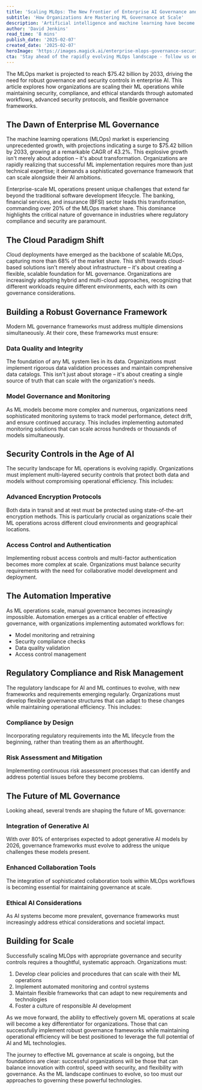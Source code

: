 ```yaml
---
title: 'Scaling MLOps: The New Frontier of Enterprise AI Governance and Security'
subtitle: 'How Organizations Are Mastering ML Governance at Scale'
description: 'Artificial intelligence and machine learning have become foundational pillars of modern enterprise operations, but with great power comes great responsibility. As organizations scale their ML operations, the need for robust governance and security controls has never been more critical. This comprehensive exploration delves into the intricate world of ML lifecycle management at scale, focusing on the essential aspects of MLOps governance and security controls that are reshaping the enterprise AI landscape.'
author: 'David Jenkins'
read_time: '8 mins'
publish_date: '2025-02-07'
created_date: '2025-02-07'
heroImage: 'https://images.magick.ai/enterprise-mlops-governance-security.jpg'
cta: 'Stay ahead of the rapidly evolving MLOps landscape - follow us on LinkedIn for the latest insights on AI governance, security, and enterprise scaling strategies.'
---
```


The MLOps market is projected to reach $75.42 billion by 2033, driving the need for robust governance and security controls in enterprise AI. This article explores how organizations are scaling their ML operations while maintaining security, compliance, and ethical standards through automated workflows, advanced security protocols, and flexible governance frameworks.

## The Dawn of Enterprise ML Governance

The machine learning operations (MLOps) market is experiencing unprecedented growth, with projections indicating a surge to $75.42 billion by 2033, growing at a remarkable CAGR of 43.2%. This explosive growth isn't merely about adoption – it's about transformation. Organizations are rapidly realizing that successful ML implementation requires more than just technical expertise; it demands a sophisticated governance framework that can scale alongside their AI ambitions.

Enterprise-scale ML operations present unique challenges that extend far beyond the traditional software development lifecycle. The banking, financial services, and insurance (BFSI) sector leads this transformation, commanding over 20% of the MLOps market share. This dominance highlights the critical nature of governance in industries where regulatory compliance and security are paramount.

## The Cloud Paradigm Shift

Cloud deployments have emerged as the backbone of scalable MLOps, capturing more than 68% of the market share. This shift towards cloud-based solutions isn't merely about infrastructure – it's about creating a flexible, scalable foundation for ML governance. Organizations are increasingly adopting hybrid and multi-cloud approaches, recognizing that different workloads require different environments, each with its own governance considerations.

## Building a Robust Governance Framework

Modern ML governance frameworks must address multiple dimensions simultaneously. At their core, these frameworks must ensure:

### Data Quality and Integrity
The foundation of any ML system lies in its data. Organizations must implement rigorous data validation processes and maintain comprehensive data catalogs. This isn't just about storage – it's about creating a single source of truth that can scale with the organization's needs.

### Model Governance and Monitoring
As ML models become more complex and numerous, organizations need sophisticated monitoring systems to track model performance, detect drift, and ensure continued accuracy. This includes implementing automated monitoring solutions that can scale across hundreds or thousands of models simultaneously.

## Security Controls in the Age of AI

The security landscape for ML operations is evolving rapidly. Organizations must implement multi-layered security controls that protect both data and models without compromising operational efficiency. This includes:

### Advanced Encryption Protocols
Both data in transit and at rest must be protected using state-of-the-art encryption methods. This is particularly crucial as organizations scale their ML operations across different cloud environments and geographical locations.

### Access Control and Authentication
Implementing robust access controls and multi-factor authentication becomes more complex at scale. Organizations must balance security requirements with the need for collaborative model development and deployment.

## The Automation Imperative

As ML operations scale, manual governance becomes increasingly impossible. Automation emerges as a critical enabler of effective governance, with organizations implementing automated workflows for:

- Model monitoring and retraining
- Security compliance checks
- Data quality validation
- Access control management

## Regulatory Compliance and Risk Management

The regulatory landscape for AI and ML continues to evolve, with new frameworks and requirements emerging regularly. Organizations must develop flexible governance structures that can adapt to these changes while maintaining operational efficiency. This includes:

### Compliance by Design
Incorporating regulatory requirements into the ML lifecycle from the beginning, rather than treating them as an afterthought.

### Risk Assessment and Mitigation
Implementing continuous risk assessment processes that can identify and address potential issues before they become problems.

## The Future of ML Governance

Looking ahead, several trends are shaping the future of ML governance:

### Integration of Generative AI
With over 80% of enterprises expected to adopt generative AI models by 2026, governance frameworks must evolve to address the unique challenges these models present.

### Enhanced Collaboration Tools
The integration of sophisticated collaboration tools within MLOps workflows is becoming essential for maintaining governance at scale.

### Ethical AI Considerations
As AI systems become more prevalent, governance frameworks must increasingly address ethical considerations and societal impact.

## Building for Scale

Successfully scaling MLOps with appropriate governance and security controls requires a thoughtful, systematic approach. Organizations must:

1. Develop clear policies and procedures that can scale with their ML operations
2. Implement automated monitoring and control systems
3. Maintain flexible frameworks that can adapt to new requirements and technologies
4. Foster a culture of responsible AI development

As we move forward, the ability to effectively govern ML operations at scale will become a key differentiator for organizations. Those that can successfully implement robust governance frameworks while maintaining operational efficiency will be best positioned to leverage the full potential of AI and ML technologies.

The journey to effective ML governance at scale is ongoing, but the foundations are clear: successful organizations will be those that can balance innovation with control, speed with security, and flexibility with governance. As the ML landscape continues to evolve, so too must our approaches to governing these powerful technologies.